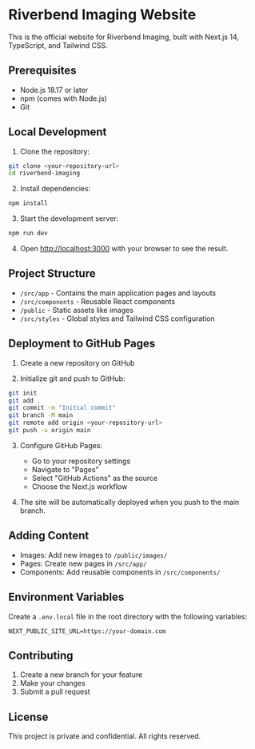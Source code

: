 # Riverbend Imaging Website

This is the official website for Riverbend Imaging, built with Next.js 14, TypeScript, and Tailwind CSS.

## Prerequisites

- Node.js 18.17 or later
- npm (comes with Node.js)
- Git

## Local Development

1. Clone the repository:
```bash
git clone <your-repository-url>
cd riverbend-imaging
```

2. Install dependencies:
```bash
npm install
```

3. Start the development server:
```bash
npm run dev
```

4. Open [http://localhost:3000](http://localhost:3000) with your browser to see the result.

## Project Structure

- `/src/app` - Contains the main application pages and layouts
- `/src/components` - Reusable React components
- `/public` - Static assets like images
- `/src/styles` - Global styles and Tailwind CSS configuration

## Deployment to GitHub Pages

1. Create a new repository on GitHub

2. Initialize git and push to GitHub:
```bash
git init
git add .
git commit -m "Initial commit"
git branch -M main
git remote add origin <your-repository-url>
git push -u origin main
```

3. Configure GitHub Pages:
   - Go to your repository settings
   - Navigate to "Pages"
   - Select "GitHub Actions" as the source
   - Choose the Next.js workflow

4. The site will be automatically deployed when you push to the main branch.

## Adding Content

- Images: Add new images to `/public/images/`
- Pages: Create new pages in `/src/app/`
- Components: Add reusable components in `/src/components/`

## Environment Variables

Create a `.env.local` file in the root directory with the following variables:
```
NEXT_PUBLIC_SITE_URL=https://your-domain.com
```

## Contributing

1. Create a new branch for your feature
2. Make your changes
3. Submit a pull request

## License

This project is private and confidential. All rights reserved.
